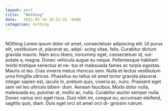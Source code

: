 ```yaml
---
layout: post
title:  "Nothing"
date:   2022-05-19 10:52:31 -0400
categories: nothing
---
```

<h2></h2>
<p>NOthing Lorem ipsum dolor sit amet, consectetuer adipiscing
elit. Ut purus elit, vestibulum ut, placerat ac, adipi-
scing vitae, felis. Curabitur dictum gravida mauris.
Nam arcu libero, nonummy eget, consectetuer id, vul-
putate a, magna. Donec vehicula augue eu neque.
Pellentesque habitant morbi tristique senectus et ne-
tus et malesuada fames ac turpis egestas. Mauris ut
leo. Cras viverra metus rhoncus sem. Nulla et lectus
vestibulum urna fringilla ultrices. Phasellus eu tellus
sit amet tortor gravida placerat. Integer sapien est,
iaculis in, pretium quis, viverra ac, nunc. Praesent eget sem vel leo ultrices biben-
dum. Aenean faucibus. Morbi dolor nulla, malesuada eu, pulvinar at, mollis ac,
nulla. Curabitur auctor semper nulla. Donec varius orci eget risus. Duis nibh mi,
congue eu, accumsan eleifend, sagittis quis, diam. Duis eget orci sit amet orci di-
gnissim rutrum. </p>
